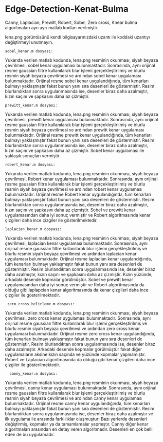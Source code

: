 # Edge-Detection-Kenat-Bulma
Canny, Laplacian, Prewitt, Robert, Sobel, Zero cross, Knear bulma algoritmaları ayrı ayrı matlab kodları verilmiştir. 


lena.png görüntüsünü kendi bilgisayarınızdaki uzantı ile koddaki uzantıyı değiştirmeyi unutmayın. 

    sobel_kenar.m dosyası: 
Yukarıda verilen matlab kodunda, lena.png resminin okunması, siyah beyaza çevrilmesi, sobel kenar uygulaması bulunmaktadır. Sonrasında, aynı orijinal resme gaussian filtre kullanılarak blur işlemi gerçekleştirilmiş ve blurlu resmin siyah beyaza çevrilmesi ve ardından sobel kenar uygulaması bulunmaktadır. 
Orijinal resme sobel kenar uygulandığında, tüm kenarları bulmayı yaklaşmıştır fakat bunun yanı sıra desenleri de göstermiştir. Resim blurlandıktan sonra uygulanmasında ise, desenler biraz daha azalmıştır, kızın saçını ve şapkasını daha az çizmiştir. 

    prewitt_kenar.m dosyası: 
Yukarıda verilen matlab kodunda, lena.png resminin okunması, siyah beyaza çevrilmesi, prewitt kenar uygulaması bulunmaktadır. Sonrasında, aynı orijinal resme gaussian filtre kullanılarak blur işlemi gerçekleştirilmiş ve blurlu resmin siyah beyaza çevrilmesi ve ardından prewitt kenar uygulaması bulunmaktadır.
Orijinal resme prewitt kenar uygulandığında, tüm kenarları bulmayı yaklaşmıştır fakat bunun yanı sıra desenleri de göstermiştir. Resim blurlandıktan sonra uygulanmasında ise, desenler biraz daha azalmıştır, kızın saçını ve şapkasını daha az çizmiştir. Sobel kenar uygulaması ile yaklaşık sonuçları vermiştir.

    robert_kenar.m dosyası: 
Yukarıda verilen matlab kodunda, lena.png resminin okunması, siyah beyaza çevrilmesi, Robert kenar uygulaması bulunmaktadır. Sonrasında, aynı orijinal resme gaussian filtre kullanılarak blur işlemi gerçekleştirilmiş ve blurlu resmin siyah beyaza çevrilmesi ve ardından robert kenar uygulaması bulunmaktadır.
Orijinal resme Robert kenar uygulandığında, tüm kenarları bulmayı yaklaşmıştır fakat bunun yanı sıra desenleri de göstermiştir. Resim blurlandıktan sonra uygulanmasında ise, desenler biraz daha azalmıştır, kızın saçını ve şapkasını daha az çizmiştir. Sobel ve prewitt kenar uygulamasından daha iyi sonuç vermiştir ve Robert algoritmasında kenar çizgileri daha ince çizgiler ile gösterilmektedir. 

    laplacian_kenar.m dosyası: 
Yukarıda verilen matlab kodunda, lena.png resminin okunması, siyah beyaza çevrilmesi, laplacian kenar uygulaması bulunmaktadır. Sonrasında, aynı orijinal resme gaussian filtre kullanılarak blur işlemi gerçekleştirilmiş ve blurlu resmin siyah beyaza çevrilmesi ve ardından laplacian kenar uygulaması bulunmaktadır. 
Orijinal resme laplacian kenar uygulandığında, tüm kenarları bulmayı yaklaşmıştır fakat bunun yanı sıra desenleri de göstermiştir. Resim blurlandıktan sonra uygulanmasında ise, desenler biraz daha azalmıştır, kızın saçını ve şapkasını daha az çizmiştir. Kızın yüzünde, arkadaki desende kopmalar görülmüştür. Sobel ve prewitt kenar uygulamasından daha iyi sonuç vermiştir ve Robert algoritmasında da olduğu gibi laplapcian kenar algoritmasında da kenar çizgileri daha ince çizgiler ile gösterilmektedir. 

     zero_cross_belirleme.m dosyası:
Yukarıda verilen matlab kodunda, lena.png resminin okunması, siyah beyaza çevrilmesi, zero cross kenar uygulaması bulunmaktadır. Sonrasında, aynı orijinal resme gaussian filtre kullanılarak blur işlemi gerçekleştirilmiş ve blurlu resmin siyah beyaza çevrilmesi ve ardından zero cross kenar uygulaması bulunmaktadır.
Orijinal resme zero cross kenar uygulandığında, tüm kenarları bulmayı yaklaşmıştır fakat bunun yanı sıra desenleri de göstermiştir. Resim blurlandıktan sonra uygulanmasında ise, desenler biraz daha azalmıştır. Arkadaki desende kopmalar görülmüştür fakat diğer uygulamaların aksine kızın saçında ve yüzünde kopmalar yapmamıştır. Robert ve Laplacian algoritmasında da olduğu gibi kenar çizgileri daha ince çizgiler ile gösterilmektedir. 

      canny_kenar.m dosyası: 
Yukarıda verilen matlab kodunda, lena.png resminin okunması, siyah beyaza çevrilmesi, canny kenar uygulaması bulunmaktadır. Sonrasında, aynı orijinal resme gaussian filtre kullanılarak blur işlemi gerçekleştirilmiş ve blurlu resmin siyah beyaza çevrilmesi ve ardından canny kenar uygulaması bulunmaktadır. 
Orijinal resme canny kenar uygulandığında, tüm kenarları bulmayı yaklaşmıştır fakat bunun yanı sıra desenleri de göstermiştir. Resim blurlandıktan sonra uygulanmasında ise, desenler biraz daha azalmıştır ve ilk uygulama ile arasında farklılıklar oluşmuştur: Bazı yerlerde desenleri değiştirmiş, kopmalar ya da tamamlamalar yapmıştır. Canny diğer kenar algoritmaları arasından en detay veren algoritmadır. Desenleri en çok belli eden de bu uygulamadır.      
